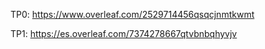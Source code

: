 TP0:
https://www.overleaf.com/2529714456qsqcjnmtkwmt

TP1:
https://es.overleaf.com/7374278667qtvbnbqhyvjv
